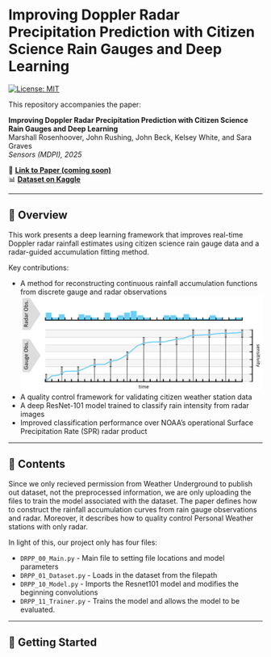 # Improving Doppler Radar Precipitation Prediction with Citizen Science Rain Gauges and Deep Learning

[![License: MIT](https://img.shields.io/badge/License-MIT-yellow.svg)](LICENSE)

This repository accompanies the paper:

**Improving Doppler Radar Precipitation Prediction with Citizen Science Rain Gauges and Deep Learning**  
Marshall Rosenhoover, John Rushing, John Beck, Kelsey White, and Sara Graves  
*Sensors (MDPI), 2025*

📄 **[Link to Paper (coming soon)]()**  
📊 **[Dataset on Kaggle](https://www.kaggle.com/datasets/rosenhoover/hawaii-radar-to-rain-gauge-rain-rate-prediction)**  

---

## 📘 Overview

This work presents a deep learning framework that improves real-time Doppler radar rainfall estimates using citizen science rain gauge data and a radar-guided accumulation fitting method.

Key contributions:
- A method for reconstructing continuous rainfall accumulation functions from discrete gauge and radar observations
  ![Accumulation ](images/Accumulation_Reconstruction.png)
- A quality control framework for validating citizen weather station data
- A deep ResNet-101 model trained to classify rain intensity from radar images
- Improved classification performance over NOAA’s operational Surface Precipitation Rate (SPR) radar product

---

## 📂 Contents
Since we only recieved permission from Weather Underground to publish out dataset, not the preprocessed information, we are only uploading the files to train the model associated with the dataset. The paper defines how to construct the rainfall accumulation curves from rain gauge observations and radar. Moreover, it describes how to quality control Personal Weather stations with only radar. 

In light of this, our project only has four files:
- `DRPP_00_Main.py`    - Main file to setting file locations and model parameters
- `DRPP_01_Dataset.py` - Loads in the dataset from the filepath
- `DRPP_10_Model.py`   - Imports the Resnet101 model and modifies the beginning convolutions
- `DRPP_11_Trainer.py` - Trains the model and allows the model to be evaluated.

---

## 🚀 Getting Started


